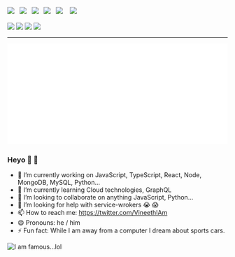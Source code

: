 <!--
### Hi there 👋
**vineethcode33/vineethcode33** is a ✨ _special_ ✨ repository because its `README.md` (this file) appears on your GitHub profile.

Here are some ideas to get you started:

- 🔭 I’m currently working on ...
- 🌱 I’m currently learning ...
- 👯 I’m looking to collaborate on ...
- 🤔 I’m looking for help with ...
- 💬 Ask me about ...
- 📫 How to reach me: ...
- 😄 Pronouns: ...
- ⚡ Fun fact: ...
-->

<p>
   <img src="https://img.shields.io/badge/javascript%20-%23F7DF1E.svg?&style=for-the-badge&logo=javascript&logoColor=white" />&nbsp;&nbsp;
   <img src="https://img.shields.io/badge/typescript%20-%23F7DF1E.svg?&style=for-the-badge&logo=typescript&logoColor=white&color=blue" />&nbsp;&nbsp;
   <img src="https://img.shields.io/badge/python%20-%23e34f26.svg?&style=for-the-badge&logo=python&logoColor=white&color=4B8BBE" />&nbsp;&nbsp;
   <img src="https://img.shields.io/badge/graphql%20-%231572B6.svg?&style=for-the-badge&logo=graphql&logoColor=white&color=ff69b4" />&nbsp;&nbsp;
   <img src="https://img.shields.io/badge/react%20-%2361DAFB.svg?&style=for-the-badge&logo=react&logoColor=white" />&nbsp;&nbsp;&nbsp;
   <img src="https://img.shields.io/badge/node.js%20-%23339933.svg?&style=for-the-badge&logo=node.js&logoColor=white" />&nbsp;&nbsp;&nbsp;
   <br/>
   <br/>
   <img src="https://img.shields.io/badge/-MongoDB-grey?style=flat-square&logo=mongodb">
   <img src="https://img.shields.io/badge/-MySQL-grey?style=flat-square&logo=mysql&logocolor=white">
   <img src="https://img.shields.io/badge/-Git-grey?style=flat-square&logo=git">
   <img src="https://img.shields.io/badge/-GitHub-grey?style=flat-square&logo=github">
</p>

---

![Vineeth](https://github.com/vineethcode33/vineethcode33/blob/master/banner.gif)

### Heyo 👋 :rocket:

- 🔭 I’m currently working on JavaScript, TypeScript, React, Node, MongoDB, MySQL, Python...
- 🌱 I’m currently learning Cloud technologies, GraphQL
- 👯 I’m looking to collaborate on anything JavaScript, Python...
- 🤔 I’m looking for help with service-wrokers :sob: :scream:
- 📫 How to reach me: https://twitter.com/VineethIAm
- 😄 Pronouns: he / him
- ⚡ Fun fact: While I am away from a computer I dream about sports cars.
<!--
\#JavaScript \#TypeScript \#React \#Node \#GraphQL \#Python
-->

<img src="https://visitor-badge.glitch.me/badge?page_id=vineeethcode33.vineethcode33" alt="I am famous...lol"/>
